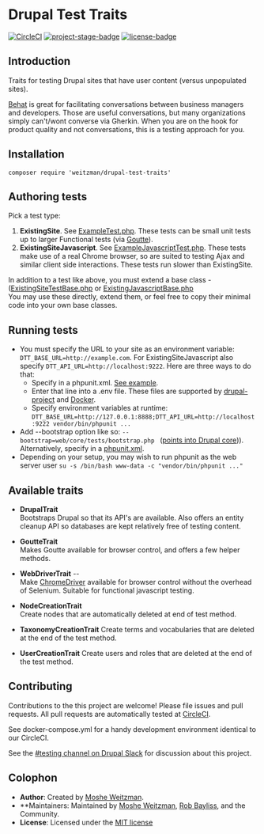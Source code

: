 # Drupal Test Traits

[![CircleCI](https://circleci.com/gh/weitzman/drupal-test-traits.svg?style=svg)](https://circleci.com/gh/weitzman/drupal-test-traits)
[![project-stage-badge]][project-stage-page]
[![license-badge]][mit]

## Introduction

Traits for testing Drupal sites that have user content (versus unpopulated sites).

[Behat](http://behat.org) is great for facilitating conversations between 
business managers and developers. Those are useful conversations, but many 
organizations simply can't/wont converse via Gherkin. When you are on the hook for 
product quality and not conversations, this is a testing approach for you. 

## Installation

    composer require 'weitzman/drupal-test-traits'

## Authoring tests

Pick a test type:
1. **ExistingSite**. See [ExampleTest.php](./tests/ExampleTest.php). These tests can be small unit tests up to larger Functional tests (via [Goutte](http://goutte.readthedocs.io/en/latest/)).
2. **ExistingSiteJavascript**. See [ExampleJavascriptTest.php](./tests/ExampleJavascriptTest.php). These tests make use of a real Chrome browser, so are suited to testing Ajax and similar client side interactions. These tests run slower than ExistingSite.  

In addition to a test like above, you must extend a base class - ([ExistingSiteTestBase.php](src/ExistingSiteBase.php) or [ExistingJavascriptBase.php](src/ExistingSiteJavascriptBase.php)  
You may use these directly, extend them, or feel free to copy their minimal code into your own base classes.
  
## Running tests

- You must specify the URL to your site as an environment variable: `DTT_BASE_URL=http://example.com`. For ExistingSiteJavascript also specify `DTT_API_URL=http://localhost:9222`. Here are three ways to do that:
    - Specify in a phpunit.xml. [See example](docs/phpunit.xml).
    - Enter that line into a .env file. These files are supported by [drupal-project](https://github.com/drupal-composer/drupal-project/blob/8.x/.env.example) and [Docker](https://docs.docker.com/compose/env-file/). 
    - Specify environment variables at runtime: `DTT_BASE_URL=http://127.0.0.1:8888;DTT_API_URL=http://localhost:9222 vendor/bin/phpunit ...`
- Add --bootstrap option like so: `--bootstrap=web/core/tests/bootstrap.php ` ([points into Drupal core](https://github.com/drupal/drupal/blob/8.6.x/core/tests/bootstrap.php))). Alternatively, specify in a [phpunit.xml](docs/phpunit.xml).
- Depending on your setup, you may wish to run phpunit as the web server user `su -s /bin/bash www-data -c "vendor/bin/phpunit ..."`

## Available traits

- **DrupalTrait**  
  Bootstraps Drupal so that its API's are available. Also offers an entity cleanup
  API so databases are kept relatively free of testing content.

- **GoutteTrait**  
  Makes Goutte available for browser control, and offers a few helper methods.

- **WebDriverTrait** --   
  Make [ChromeDriver]([ChromeDriver](https://gitlab.com/DMore/chrome-mink-driver/)) available for browser control without the overhead of Selenium. Suitable for functional javascript testing.

- **NodeCreationTrait**  
  Create nodes that are automatically deleted at end of test method.
  
- **TaxonomyCreationTrait**
  Create terms and vocabularies that are deleted at the end of the test method.
  
- **UserCreationTrait**
  Create users and roles that are deleted at the end of the test method.
  
## Contributing

Contributions to the this project are welcome! Please file issues and pull requests.
All pull requests are automatically tested at [CircleCI](https://circleci.com/gh/weitzman/drupal-test-traits).

See docker-compose.yml for a handy development environment identical to our CircleCI.

See the [#testing channel on Drupal Slack](https://drupal.slack.com/messages/C223PR743) for discussion about this project. 

## Colophon

- **Author**: Created by [Moshe Weitzman](http://weitzman.github.io).
- **Maintainers: Maintained by [Moshe Weitzman](http://weitzman.github.io), [Rob Bayliss](https://github.com/rbayliss), and the Community.
- **License**: Licensed under the [MIT license][mit]

[mit]: ./LICENSE.md
[license-badge]: https://img.shields.io/badge/License-MIT-blue.svg
[project-stage-badge]: http://img.shields.io/badge/Project%20Stage-Development-yellowgreen.svg
[project-stage-page]: http://bl.ocks.org/potherca/raw/a2ae67caa3863a299ba0/
